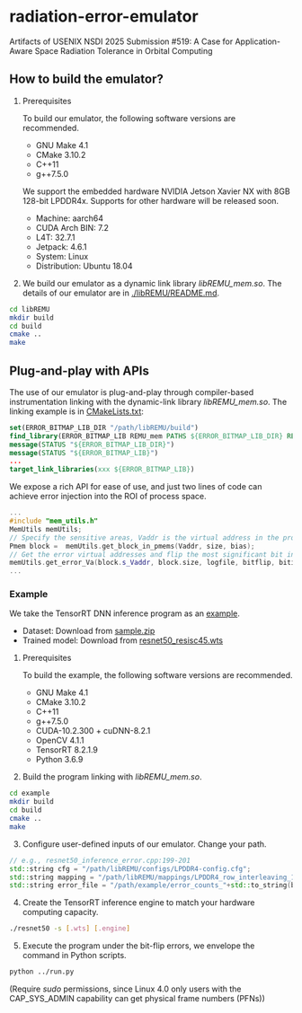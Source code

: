 # radiation-error-emulator
Artifacts of USENIX NSDI 2025 Submission #519: A Case for Application-Aware Space Radiation Tolerance in Orbital Computing

## How to build the emulator?

1. Prerequisites

   To build our emulator, the following software versions are recommended.
    - GNU Make 4.1
    - CMake 3.10.2
    - C++11
    - g++7.5.0
    
    We support the embedded hardware NVIDIA Jetson Xavier NX with 8GB 128-bit LPDDR4x. Supports for other hardware will be released soon.
    - Machine: aarch64
    - CUDA Arch BIN: 7.2
    - L4T: 32.7.1
    - Jetpack: 4.6.1
    - System: Linux
    - Distribution: Ubuntu 18.04
      
3. We build our emulator as a dynamic link library *libREMU_mem.so*.
The details of our emulator are in [./libREMU/README.md](./libREMU/README.md).

 ```sh
 cd libREMU
 mkdir build
 cd build
 cmake ..
 make
 ```

## Plug-and-play with APIs
The use of our emulator is plug-and-play through compiler-based instrumentation linking with the dynamic-link library *libREMU_mem.so*.
The linking example is in [CMakeLists.txt](./example/CMakeLists.txt):

```cmake
set(ERROR_BITMAP_LIB_DIR "/path/libREMU/build")
find_library(ERROR_BITMAP_LIB REMU_mem PATHS ${ERROR_BITMAP_LIB_DIR} REQUIRED)
message(STATUS "${ERROR_BITMAP_LIB_DIR}")
message(STATUS "${ERROR_BITMAP_LIB}")
...
target_link_libraries(xxx ${ERROR_BITMAP_LIB})
```

We expose a rich API for ease of use, and just two lines of code can achieve error injection into the ROI of process space. 

```cpp
...
#include "mem_utils.h"
MemUtils memUtils;
// Specify the sensitive areas, Vaddr is the virtual address in the process space (i.e., start address of ROI), size is the ROI's size, and bias is the location of the specified area.
Pmem block =  memUtils.get_block_in_pmems(Vaddr, size, bias);
// Get the error virtual addresses and flip the most significant bit in each byte.
memUtils.get_error_Va(block.s_Vaddr, block.size, logfile, bitflip, bitidx, cfg, mapping, errorMap);
...
```
### Example
We take the TensorRT DNN inference program as an [example](./example).
- Dataset: Download from [sample.zip](https://drive.google.com/file/d/1QHEVYMOCAgnGyAfnzhESHlEvuuMktfB_/view?usp=drive_link)
- Trained model: Download from [resnet50_resisc45.wts](https://drive.google.com/file/d/1aeASCls2B8Zk1925b7T10Ay89_3of0ku/view?usp=drive_link)
  
1. Prerequisites
    
    To build the example, the following software versions are recommended.
    - GNU Make 4.1
    - CMake 3.10.2
    - C++11
    - g++7.5.0
    - CUDA-10.2.300 + cuDNN-8.2.1
    - OpenCV 4.1.1
    - TensorRT 8.2.1.9
    - Python 3.6.9


2. Build the program linking with *libREMU_mem.so*.

```sh
cd example
mkdir build
cd build
cmake ..
make
```
3. Configure user-defined inputs of our emulator. Change your path.

```cpp
// e.g., resnet50_inference_error.cpp:199-201
std::string cfg = "/path/libREMU/configs/LPDDR4-config.cfg";
std::string mapping = "/path/libREMU/mappings/LPDDR4_row_interleaving_16.map";
std::string error_file = "/path/example/error_counts_"+std::to_string(bitflip) + ".txt";
```
4. Create the TensorRT inference engine to match your hardware computing capacity.

```sh
./resnet50 -s [.wts] [.engine] 
```
5. Execute the program under the bit-flip errors, we envelope the command in Python scripts.

```sh
python ../run.py
```
 (Require *sudo* permissions, since Linux 4.0 only users with the CAP_SYS_ADMIN capability can get physical frame numbers (PFNs))
